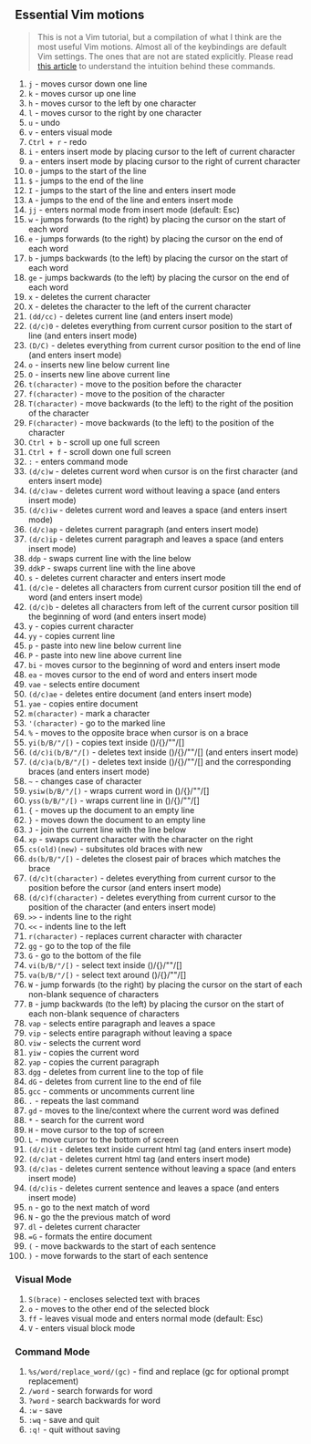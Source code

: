 ## Essential Vim motions

> This is not a Vim tutorial, but a compilation of what I think are the most useful Vim motions. Almost all of the keybindings are default Vim settings. The ones that are not are stated explicitly. Please read [this article](https://blog-swagatmitra.netlify.app/blog/vim) to understand the intuition behind these commands.

1. `j` - moves cursor down one line
2. `k` - moves cursor up one line
3. `h` - moves cursor to the left by one character
4. `l` - moves cursor to the right by one character
5. `u` - undo
6. `v` - enters visual mode
7. `Ctrl + r` - redo
8. `i` - enters insert mode by placing cursor to the left of current character
9. `a` - enters insert mode by placing cursor to the right of current character
10. `0` - jumps to the start of the line
11. `$` - jumps to the end of the line
12. `I` - jumps to the start of the line and enters insert mode
13. `A` - jumps to the end of the line and enters insert mode
14. `jj` - enters normal mode from insert mode (default: Esc)
15. `w` - jumps forwards (to the right) by placing the cursor on the start of each word
16. `e` - jumps forwards (to the right) by placing the cursor on the end of each word
17. `b` - jumps backwards (to the left) by placing the cursor on the start of each word
18. `ge` - jumps backwards (to the left) by placing the cursor on the end of each word
19. `x` - deletes the current character
20. `X` - deletes the character to the left of the current character
21. `(dd/cc)` - deletes current line (and enters insert mode)
22. `(d/c)0` - deletes everything from current cursor position to the start of line (and enters insert mode)
23. `(D/C)` - deletes everything from current cursor position to the end of line (and enters insert mode)
24. `o` - inserts new line below current line
25. `O` - inserts new line above current line
26. `t(character)` - move to the position before the character
27. `f(character)` - move to the position of the character
28. `T(character)` - move backwards (to the left) to the right of the position of the character
29. `F(character)` - move backwards (to the left) to the position of the character
30. `Ctrl + b` - scroll up one full screen
31. `Ctrl + f` - scroll down one full screen
32. `:` - enters command mode
33. `(d/c)w` - deletes current word when cursor is on the first character (and enters insert mode)
34. `(d/c)aw` - deletes current word without leaving a space (and enters insert mode)
35. `(d/c)iw` - deletes current word and leaves a space (and enters insert mode)
36. `(d/c)ap` - deletes current paragraph (and enters insert mode)
37. `(d/c)ip` - deletes current paragraph and leaves a space (and enters insert mode)
38. `ddp` - swaps current line with the line below
39. `ddkP` - swaps current line with the line above
40. `s` - deletes current character and enters insert mode
41. `(d/c)e` - deletes all characters from current cursor position till the end of word (and enters insert mode)
42. `(d/c)b` - deletes all characters from left of the current cursor position till the beginning of word (and enters insert mode)
43. `y` - copies current character
44. `yy` - copies current line
45. `p` - paste into new line below current line
46. `P` - paste into new line above current line
47. `bi` - moves cursor to the beginning of word and enters insert mode
48. `ea` - moves cursor to the end of word and enters insert mode
49. `vae` - selects entire document
50. `(d/c)ae` - deletes entire document (and enters insert mode)
51. `yae` - copies entire document
52. `m(character)` - mark a character
53. `'(character)` - go to the marked line
54. `%` - moves to the opposite brace when cursor is on a brace
55. `yi(b/B/"/[)` - copies text inside ()/{}/""/[]
56. `(d/c)i(b/B/"/[)` - deletes text inside ()/{}/""/[] (and enters insert mode)
57. `(d/c)a(b/B/"/[)` - deletes text inside ()/{}/""/[] and the corresponding braces (and enters insert mode)
58. `~` - changes case of character
59. `ysiw(b/B/"/[)` - wraps current word in ()/{}/""/[]
60. `yss(b/B/"/[)` - wraps current line in ()/{}/""/[]
61. `{` - moves up the document to an empty line
62. `}` - moves down the document to an empty line
63. `J` - join the current line with the line below
64. `xp` - swaps current character with the character on the right
65. `cs(old)(new)` - subsitutes old braces with new
66. `ds(b/B/"/[)` - deletes the closest pair of braces which matches the brace
67. `(d/c)t(character)` - deletes everything from current cursor to the position before the cursor (and enters insert mode)
68. `(d/c)f(character)` - deletes everything from current cursor to the position of the character (and enters insert mode)
69. `>>` - indents line to the right
70. `<<` - indents line to the left
71. `r(character)` - replaces current character with character
72. `gg` - go to the top of the file
73. `G` - go to the bottom of the file
74. `vi(b/B/"/[)` - select text inside ()/{}/""/[]
75. `va(b/B/"/[)` - select text around ()/{}/""/[]
76. `W` - jump forwards (to the right) by placing the cursor on the start of each non-blank sequence of characters
77. `B` - jump backwards (to the left) by placing the cursor on the start of each non-blank sequence of characters
78. `vap` - selects entire paragraph and leaves a space
79. `vip` - selects entire paragraph without leaving a space
80. `viw` - selects the current word
81. `yiw` - copies the current word
82. `yap` - copies the current paragraph
83. `dgg` - deletes from current line to the top of file
84. `dG` - deletes from current line to the end of file
85. `gcc` - comments or uncomments current line
86. `.` - repeats the last command
87. `gd` - moves to the line/context where the current word was defined
88. `*` - search for the current word
89. `H` - move cursor to the top of screen
90. `L` - move cursor to the bottom of screen
91. `(d/c)it` - deletes text inside current html tag (and enters insert mode)
92. `(d/c)at` - deletes current html tag (and enters insert mode)
93. `(d/c)as` - deletes current sentence without leaving a space (and enters insert mode)
94. `(d/c)is` - deletes current sentence and leaves a space (and enters insert mode)
95. `n` - go to the next match of word
96. `N` - go the the previous match of word
97. `dl` - deletes current character
98. `=G` - formats the entire document
99. `(` - move backwards to the start of each sentence
100. `)` - move forwards to the start of each sentence

### Visual Mode

1. `S(brace)` - encloses selected text with braces
2. `o` - moves to the other end of the selected block
3. `ff` - leaves visual mode and enters normal mode (default: Esc)
4. `V` - enters visual block mode

### Command Mode

1. `%s/word/replace_word/(gc)` - find and replace (gc for optional prompt replacement)
2. `/word` - search forwards for word
3. `?word` - search backwards for word
4. `:w` - save
5. `:wq` - save and quit
6. `:q!` - quit without saving
